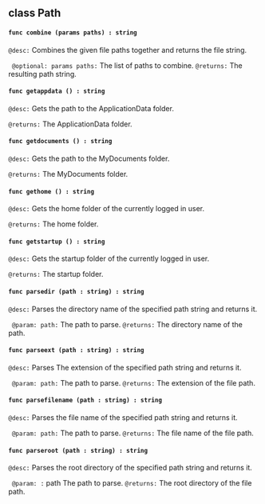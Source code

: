## class Path

#### ```func combine (params paths) : string```


```@desc:``` Combines the given file paths together and returns the file string.

```	@optional: params paths:``` The list of paths to combine.
```@returns:``` The resulting path string.

#### ```func getappdata () : string```


```@desc:``` Gets the path to the ApplicationData folder.

```@returns:``` The ApplicationData folder.

#### ```func getdocuments () : string```


```@desc:``` Gets the path to the MyDocuments folder.

```@returns:``` The MyDocuments folder.

#### ```func gethome () : string```


```@desc:``` Gets the home folder of the currently logged in user.

```@returns:``` The home folder.

#### ```func getstartup () : string```


```@desc:``` Gets the startup folder of the currently logged in user.

```@returns:``` The startup folder.

#### ```func parsedir (path : string) : string```


```@desc:``` Parses the directory name of the specified path string and returns it.

```	@param: path:``` The path to parse.
```@returns:``` The directory name of the path.

#### ```func parseext (path : string) : string```


```@desc:``` Parses The extension of the specified path string and returns it.

```	@param: path:``` The path to parse.
```@returns:``` The extension of the file path.

#### ```func parsefilename (path : string) : string```


```@desc:``` Parses the file name of the specified path string and returns it.

```	@param: path:``` The path to parse.
```@returns:``` The file name of the file path.

#### ```func parseroot (path : string) : string```


```@desc:``` Parses the root directory of the specified path string and returns it.

```	@param: :``` path The path to parse.
```@returns:``` The root directory of the file path.

